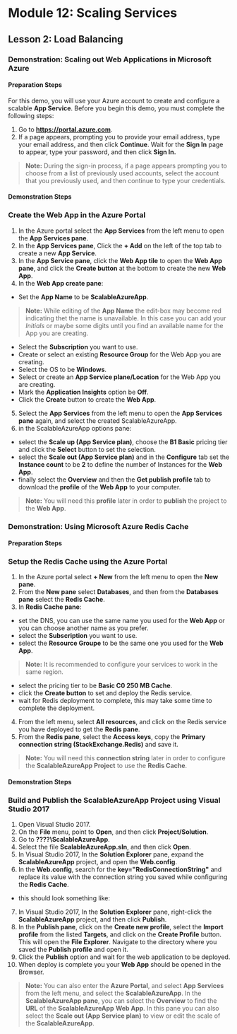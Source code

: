 # Module 12: Scaling Services

## Lesson 2: Load Balancing

### Demonstration: Scaling out Web Applications in Microsoft Azure

#### Preparation Steps

For this demo, you will use your Azure account to create and configure a scalable **App Service**.
Before you begin this demo, you must complete the following steps:
 1. Go to **https://portal.azure.com**.
 2. If a page appears, prompting you to provide your email address, type your email address, and then click **Continue**. Wait for the **Sign In** page to appear, type your password, and then click **Sign In.**
   >**Note:** During the sign-in process, if a page appears prompting you to choose from a list of previously used accounts, select the account that you previously used, and then continue to type your credentials.
 
#### Demonstration Steps

### Create the **Web App** in the **Azure Portal**

 1. In the Azure portal select the **App Services** from the left menu to open the **App Services pane**.
 2. In the **App Services pane**, Click the **+ Add** on the left of the top tab to create a new **App Service**.
 3. In the **App Service pane**, click the **Web App tile** to open the **Web App pane**, and click the **Create button** at the bottom to create the new **Web App**.  
 4. In the **Web App create pane**:
  - Set the **App Name** to be **ScalableAzureApp**.
  > **Note:** While editing of the **App Name** the edit-box may become red indicating thet the name is unavailable. In this case you can add your *Initials* or maybe some digits until you find an available name for the App you are creating.  
  - Select the **Subscription** you want to use.
  - Create or select an existing **Resource Group** for the Web App you are creating.
  - Select the OS to be **Windows**.
  - Select or create an **App Service plane/Location** for the Web App you are creating.
  - Mark the **Application Insights** option be **Off**.
  - Click the **Create** button to create the **Web App**.
 5. Select the **App Services** from the left menu to open the **App Services pane** again, and select the created ScalableAzureApp.
 6. in the ScalableAzureApp options pane:
  - select the **Scale up (App Service plan)**, choose the **B1 Basic** pricing tier and click the **Select** button to set the selection.
  - select the **Scale out (App Service plan)** and in the **Configure** tab set the **Instance count** to be **2** to define the number of Instances for the **Web App**. 
  - finally select the **Overview** and then the **Get publish profile** tab to download the **profile** of the **Web App** to your computer.
  > **Note:** You will need this **profile** later in order to **publish** the project to the **Web App**.  

### Demonstration: Using Microsoft Azure Redis Cache

#### Preparation Steps

### Setup the **Redis Cache** using the **Azure Portal**

 1. In the Azure portal select **+ New** from the left menu to open the **New pane**.
 2. From the **New pane** select **Databases**, and then from the **Databases pane** select the **Redis Cache**.
 3. In **Redis Cache pane**:
  - set the DNS, you can use the same name you used for the **Web App** or you can choose another name as you prefer.
  - select the **Subscription** you want to use.
  - select the **Resource Groupe** to be the same one you used for the **Web App**.
 > **Note:** It is recommended to configure your services to work in the same region.
  - select the pricing tier to be **Basic C0 250 MB Cache**.
  - click the **Create button** to set and deploy the Redis service.
  - wait for Redis deployment to complete, this may take some time to complete the deployment.
 4. From the left menu, select **All resources**, and click on the Redis service you have deployed to get the **Redis pane**. 
 5. From the **Redis pane**, select the **Access keys**, copy the **Primary connection string (StackExchange.Redis)** and save it.
 > **Note:** You will need this **connection string** later in order to configure the **ScalableAzureApp Project** to use the **Redis Cache**. 

#### Demonstration Steps

### Build and Publish the **ScalableAzureApp Project** using **Visual Studio 2017**

 1. Open Visual Studio 2017.
 2. On the **File** menu, point to **Open**, and then click **Project/Solution**.
 3. Go to **????\ScalableAzureApp**.
 4. Select the file **ScalableAzureApp.sln**, and then click **Open**.
 5. In Visual Studio 2017, In the **Solution Explorer** pane, expand the **ScalableAzureApp** project, and open the **Web.config**.
 6. In the **Web.config**, search for the **key="RedisConnectionString"** and replace its value with the connection string you saved while configuring the **Redis Cache**.
   - this should look something like: 
      <appSettings>
        <add key="ReidsConnectionString" value="*pace the connection string here*" />
      </appSettings>
 7. In Visual Studio 2017, In the **Solution Explorer** pane, right-click the **ScalableAzureApp** project, and then click  **Publish**.
 8. In the **Publish pane**, click on the **Create new profile**, select the **Import profile** from the listed **Targets**, and click on the **Create Profile** button. This will open the **File Explorer**. Navigate to the directory where you saved the **Publish profile** and open it.
 9. Click the **Publish** option and wait for the web application to be deployed.
 10. When deploy is complete you your **Web App** should be opened in the Browser.
 > **Note:** You can also enter the **Azure Portal**, and select **App Services** from the left menu, and select the **ScalableAzureApp**. In the **ScalableAzureApp pane**, you can select the **Overview** to find the **URL** of the **ScalableAzureApp** **Web App**. In this pane you can also select the **Scale out (App Service plan)** to view or edit the scale of the **ScalableAzureApp**.       



